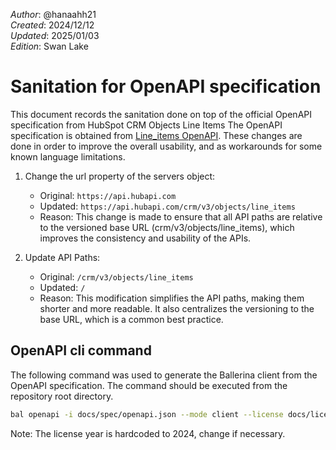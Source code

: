 _Author_:  <!-- TODO: Add author name --> @hanaahh21\
_Created_: <!-- TODO: Add date --> 2024/12/12\
_Updated_: <!-- TODO: Add date --> 2025/01/03\
_Edition_: Swan Lake

# Sanitation for OpenAPI specification

This document records the sanitation done on top of the official OpenAPI specification from HubSpot CRM Objects Line Items
The OpenAPI specification is obtained from [Line_items OpenAPI](https://github.com/HubSpot/HubSpot-public-api-spec-collection/blob/main/PublicApiSpecs/CRM/Line%20Items/Rollouts/424/v3/lineItems.json).
These changes are done in order to improve the overall usability, and as workarounds for some known language limitations.


1. Change the url property of the servers object:

    * Original: `https://api.hubapi.com`
    * Updated: `https://api.hubapi.com/crm/v3/objects/line_items`
    * Reason: This change is made to ensure that    all API paths are relative to the versioned base URL (crm/v3/objects/line_items), which improves the consistency and usability of the APIs.

2. Update API Paths:

    * Original: `/crm/v3/objects/line_items`
    * Updated: `/`
    * Reason: This modification simplifies the API paths, making them shorter and more readable. It also centralizes the versioning to the base URL, which is a common best practice.

## OpenAPI cli command

The following command was used to generate the Ballerina client from the OpenAPI specification. The command should be executed from the repository root directory.

```bash
bal openapi -i docs/spec/openapi.json --mode client --license docs/license.txt -o ballerina
```
Note: The license year is hardcoded to 2024, change if necessary.